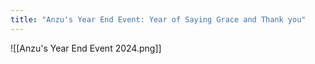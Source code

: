 ```yaml
---
title: "Anzu's Year End Event: Year of Saying Grace and Thank you"
---
```

![[Anzu's Year End Event 2024.png]]